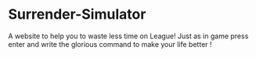 # Surrender-Simulator
A website to help you to waste less time on League!
Just as in game press enter and write the glorious command to make your life better ! 
